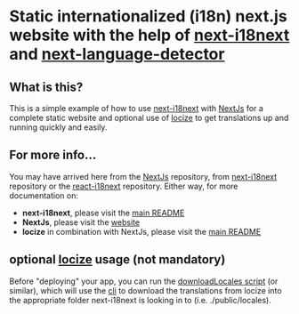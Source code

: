 # Static internationalized (i18n) next.js website with the help of [next-i18next](https://github.com/isaachinman/next-i18next) and [next-language-detector](https://github.com/adrai/next-language-detector)

## What is this?

This is a simple example of how to use [next-i18next](https://github.com/isaachinman/next-i18next) with [NextJs](https://github.com/zeit/next.js) for a complete static website and optional use of [locize](https://locize.com) to get translations up and running quickly and easily.

## For more info...

You may have arrived here from the [NextJs](https://github.com/zeit/next.js) repository, from [next-i18next](https://github.com/isaachinman/next-i18next) repository or the [react-i18next](https://github.com/i18next/react-i18next/) repository. Either way, for more documentation on:

- **next-i18next**, please visit the [main README](https://github.com/isaachinman/next-i18next)
- **NextJs**, please visit the [website](https://nextjs.org/)
- **locize** in combination with NextJs, please visit the [main README](https://github.com/locize/next-i18next-locize)


## optional [locize](https://locize.com) usage (not mandatory)

Before "deploying" your app, you can run the [downloadLocales script](https://github.com/adrai/next-language-detector/blob/main/example/package.json#L15) (or similar), which will use the [cli](https://github.com/locize/locize-cli) to download the translations from locize into the appropriate folder next-i18next is looking in to (i.e. ./public/locales).
